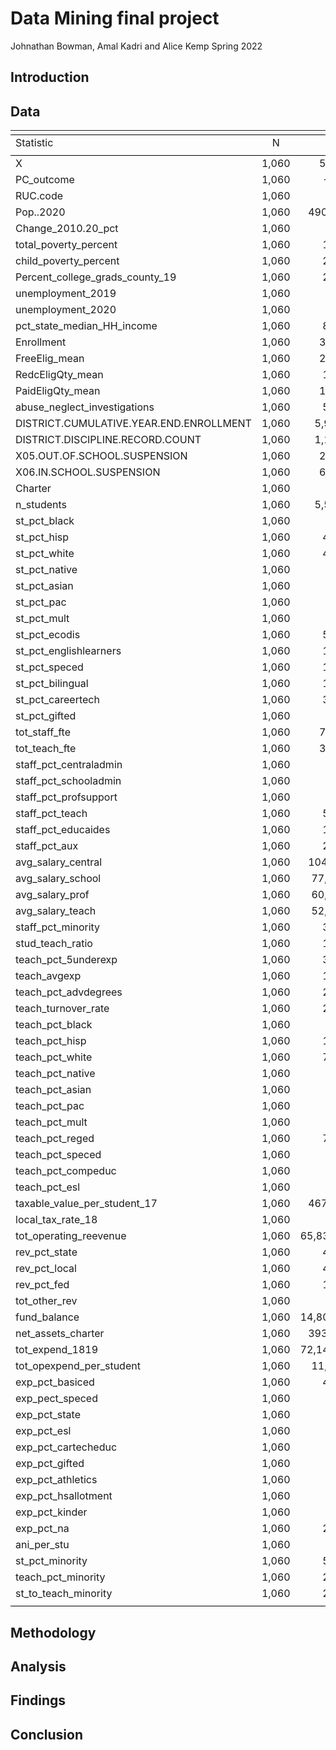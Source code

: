 Data Mining final project
================
Johnathan Bowman, Amal Kadri and Alice Kemp
Spring 2022

## Introduction

## Data

<table style="text-align:center">
<tr>
<td colspan="8" style="border-bottom: 1px solid black">
</td>
</tr>
<tr>
<td style="text-align:left">
Statistic
</td>
<td>
N
</td>
<td>
Mean
</td>
<td>
St. Dev.
</td>
<td>
Min
</td>
<td>
Pctl(25)
</td>
<td>
Pctl(75)
</td>
<td>
Max
</td>
</tr>
<tr>
<td colspan="8" style="border-bottom: 1px solid black">
</td>
</tr>
<tr>
<td style="text-align:left">
X
</td>
<td>
1,060
</td>
<td>
530.500
</td>
<td>
306.140
</td>
<td>
1
</td>
<td>
265.8
</td>
<td>
795.2
</td>
<td>
1,060
</td>
</tr>
<tr>
<td style="text-align:left">
PC_outcome
</td>
<td>
1,060
</td>
<td>
-0.000
</td>
<td>
1.888
</td>
<td>
-7.857
</td>
<td>
-0.551
</td>
<td>
1.027
</td>
<td>
4.552
</td>
</tr>
<tr>
<td style="text-align:left">
RUC.code
</td>
<td>
1,060
</td>
<td>
3.665
</td>
<td>
2.469
</td>
<td>
1
</td>
<td>
1
</td>
<td>
6
</td>
<td>
9
</td>
</tr>
<tr>
<td style="text-align:left">
Pop..2020
</td>
<td>
1,060
</td>
<td>
490,993.700
</td>
<td>
990,413.100
</td>
<td>
600
</td>
<td>
19,965
</td>
<td>
350,682
</td>
<td>
4,731,145
</td>
</tr>
<tr>
<td style="text-align:left">
Change_2010.20_pct
</td>
<td>
1,060
</td>
<td>
7.617
</td>
<td>
13.650
</td>
<td>
-29.200
</td>
<td>
-2.100
</td>
<td>
15.600
</td>
<td>
53.400
</td>
</tr>
<tr>
<td style="text-align:left">
total_poverty_percent
</td>
<td>
1,060
</td>
<td>
15.019
</td>
<td>
4.698
</td>
<td>
5
</td>
<td>
12.2
</td>
<td>
17.5
</td>
<td>
32
</td>
</tr>
<tr>
<td style="text-align:left">
child_poverty_percent
</td>
<td>
1,060
</td>
<td>
21.184
</td>
<td>
6.831
</td>
<td>
6.500
</td>
<td>
17.400
</td>
<td>
24.300
</td>
<td>
44.400
</td>
</tr>
<tr>
<td style="text-align:left">
Percent_college_grads_county_19
</td>
<td>
1,060
</td>
<td>
22.181
</td>
<td>
9.262
</td>
<td>
7.300
</td>
<td>
15.800
</td>
<td>
26.650
</td>
<td>
52.300
</td>
</tr>
<tr>
<td style="text-align:left">
unemployment_2019
</td>
<td>
1,060
</td>
<td>
3.626
</td>
<td>
0.967
</td>
<td>
1.600
</td>
<td>
3.100
</td>
<td>
3.900
</td>
<td>
9.900
</td>
</tr>
<tr>
<td style="text-align:left">
unemployment_2020
</td>
<td>
1,060
</td>
<td>
7.169
</td>
<td>
1.874
</td>
<td>
2.600
</td>
<td>
6.000
</td>
<td>
8.000
</td>
<td>
17.300
</td>
</tr>
<tr>
<td style="text-align:left">
pct_state_median_HH_income
</td>
<td>
1,060
</td>
<td>
89.851
</td>
<td>
21.067
</td>
<td>
49.000
</td>
<td>
76.000
</td>
<td>
96.500
</td>
<td>
165.100
</td>
</tr>
<tr>
<td style="text-align:left">
Enrollment
</td>
<td>
1,060
</td>
<td>
357.334
</td>
<td>
285.731
</td>
<td>
0
</td>
<td>
150
</td>
<td>
543.8
</td>
<td>
2,086
</td>
</tr>
<tr>
<td style="text-align:left">
FreeElig_mean
</td>
<td>
1,060
</td>
<td>
215.011
</td>
<td>
198.707
</td>
<td>
0
</td>
<td>
78.5
</td>
<td>
311.8
</td>
<td>
1,799
</td>
</tr>
<tr>
<td style="text-align:left">
RedcEligQty_mean
</td>
<td>
1,060
</td>
<td>
17.113
</td>
<td>
19.674
</td>
<td>
0
</td>
<td>
0
</td>
<td>
27.9
</td>
<td>
123
</td>
</tr>
<tr>
<td style="text-align:left">
PaidEligQty_mean
</td>
<td>
1,060
</td>
<td>
125.157
</td>
<td>
163.211
</td>
<td>
0
</td>
<td>
0
</td>
<td>
176.3
</td>
<td>
1,488
</td>
</tr>
<tr>
<td style="text-align:left">
abuse_neglect_investigations
</td>
<td>
1,060
</td>
<td>
52.542
</td>
<td>
122.985
</td>
<td>
0
</td>
<td>
0
</td>
<td>
33.5
</td>
<td>
614
</td>
</tr>
<tr>
<td style="text-align:left">
DISTRICT.CUMULATIVE.YEAR.END.ENROLLMENT
</td>
<td>
1,060
</td>
<td>
5,942.031
</td>
<td>
15,697.280
</td>
<td>
62
</td>
<td>
555.8
</td>
<td>
3,930.8
</td>
<td>
223,212
</td>
</tr>
<tr>
<td style="text-align:left">
DISTRICT.DISCIPLINE.RECORD.COUNT
</td>
<td>
1,060
</td>
<td>
1,179.070
</td>
<td>
3,079.509
</td>
<td>
0
</td>
<td>
51
</td>
<td>
816.8
</td>
<td>
38,464
</td>
</tr>
<tr>
<td style="text-align:left">
X05.OUT.OF.SCHOOL.SUSPENSION
</td>
<td>
1,060
</td>
<td>
266.927
</td>
<td>
941.973
</td>
<td>
0
</td>
<td>
0
</td>
<td>
105.2
</td>
<td>
17,222
</td>
</tr>
<tr>
<td style="text-align:left">
X06.IN.SCHOOL.SUSPENSION
</td>
<td>
1,060
</td>
<td>
679.636
</td>
<td>
1,752.864
</td>
<td>
0
</td>
<td>
32
</td>
<td>
530.5
</td>
<td>
25,446
</td>
</tr>
<tr>
<td style="text-align:left">
Charter
</td>
<td>
1,060
</td>
<td>
0.089
</td>
<td>
0.284
</td>
<td>
0
</td>
<td>
0
</td>
<td>
0
</td>
<td>
1
</td>
</tr>
<tr>
<td style="text-align:left">
n_students
</td>
<td>
1,060
</td>
<td>
5,571.568
</td>
<td>
14,782.080
</td>
<td>
57
</td>
<td>
516.8
</td>
<td>
3,644.8
</td>
<td>
209,309
</td>
</tr>
<tr>
<td style="text-align:left">
st_pct_black
</td>
<td>
1,060
</td>
<td>
7.467
</td>
<td>
11.014
</td>
<td>
0.000
</td>
<td>
0.700
</td>
<td>
10.325
</td>
<td>
95.000
</td>
</tr>
<tr>
<td style="text-align:left">
st_pct_hisp
</td>
<td>
1,060
</td>
<td>
41.675
</td>
<td>
27.110
</td>
<td>
2.800
</td>
<td>
19.700
</td>
<td>
59.700
</td>
<td>
99.900
</td>
</tr>
<tr>
<td style="text-align:left">
st_pct_white
</td>
<td>
1,060
</td>
<td>
46.103
</td>
<td>
27.000
</td>
<td>
0.100
</td>
<td>
23.375
</td>
<td>
69.500
</td>
<td>
93.200
</td>
</tr>
<tr>
<td style="text-align:left">
st_pct_native
</td>
<td>
1,060
</td>
<td>
0.435
</td>
<td>
1.412
</td>
<td>
0
</td>
<td>
0.1
</td>
<td>
0.5
</td>
<td>
22
</td>
</tr>
<tr>
<td style="text-align:left">
st_pct_asian
</td>
<td>
1,060
</td>
<td>
1.602
</td>
<td>
4.411
</td>
<td>
0.000
</td>
<td>
0.100
</td>
<td>
1.000
</td>
<td>
54.800
</td>
</tr>
<tr>
<td style="text-align:left">
st_pct_pac
</td>
<td>
1,060
</td>
<td>
0.098
</td>
<td>
0.564
</td>
<td>
0
</td>
<td>
0
</td>
<td>
0.1
</td>
<td>
17
</td>
</tr>
<tr>
<td style="text-align:left">
st_pct_mult
</td>
<td>
1,060
</td>
<td>
2.624
</td>
<td>
1.897
</td>
<td>
0.000
</td>
<td>
1.200
</td>
<td>
3.600
</td>
<td>
13.800
</td>
</tr>
<tr>
<td style="text-align:left">
st_pct_ecodis
</td>
<td>
1,060
</td>
<td>
59.293
</td>
<td>
20.157
</td>
<td>
0.000
</td>
<td>
46.650
</td>
<td>
74.100
</td>
<td>
100.000
</td>
</tr>
<tr>
<td style="text-align:left">
st_pct_englishlearners
</td>
<td>
1,060
</td>
<td>
11.138
</td>
<td>
12.142
</td>
<td>
0.000
</td>
<td>
2.800
</td>
<td>
15.300
</td>
<td>
77.000
</td>
</tr>
<tr>
<td style="text-align:left">
st_pct_speced
</td>
<td>
1,060
</td>
<td>
11.218
</td>
<td>
3.321
</td>
<td>
0.200
</td>
<td>
9.200
</td>
<td>
12.900
</td>
<td>
42.200
</td>
</tr>
<tr>
<td style="text-align:left">
st_pct_bilingual
</td>
<td>
1,060
</td>
<td>
11.121
</td>
<td>
12.331
</td>
<td>
0.000
</td>
<td>
2.700
</td>
<td>
15.300
</td>
<td>
77.000
</td>
</tr>
<tr>
<td style="text-align:left">
st_pct_careertech
</td>
<td>
1,060
</td>
<td>
32.317
</td>
<td>
9.852
</td>
<td>
0.000
</td>
<td>
27.275
</td>
<td>
36.225
</td>
<td>
100.000
</td>
</tr>
<tr>
<td style="text-align:left">
st_pct_gifted
</td>
<td>
1,060
</td>
<td>
5.998
</td>
<td>
3.392
</td>
<td>
0.000
</td>
<td>
4.000
</td>
<td>
7.800
</td>
<td>
24.400
</td>
</tr>
<tr>
<td style="text-align:left">
tot_staff_fte
</td>
<td>
1,060
</td>
<td>
744.474
</td>
<td>
1,901.578
</td>
<td>
0
</td>
<td>
83.2
</td>
<td>
515.1
</td>
<td>
24,328
</td>
</tr>
<tr>
<td style="text-align:left">
tot_teach_fte
</td>
<td>
1,060
</td>
<td>
368.273
</td>
<td>
933.958
</td>
<td>
0.000
</td>
<td>
43.775
</td>
<td>
247.775
</td>
<td>
11,283.100
</td>
</tr>
<tr>
<td style="text-align:left">
staff_pct_centraladmin
</td>
<td>
1,060
</td>
<td>
1.985
</td>
<td>
1.958
</td>
<td>
0.000
</td>
<td>
1.200
</td>
<td>
2.400
</td>
<td>
50.000
</td>
</tr>
<tr>
<td style="text-align:left">
staff_pct_schooladmin
</td>
<td>
1,060
</td>
<td>
3.428
</td>
<td>
3.590
</td>
<td>
0.000
</td>
<td>
2.600
</td>
<td>
3.700
</td>
<td>
100.000
</td>
</tr>
<tr>
<td style="text-align:left">
staff_pct_profsupport
</td>
<td>
1,060
</td>
<td>
6.915
</td>
<td>
4.075
</td>
<td>
0.000
</td>
<td>
4.000
</td>
<td>
9.200
</td>
<td>
43.300
</td>
</tr>
<tr>
<td style="text-align:left">
staff_pct_teach
</td>
<td>
1,060
</td>
<td>
51.295
</td>
<td>
7.003
</td>
<td>
0.000
</td>
<td>
47.300
</td>
<td>
55.125
</td>
<td>
83.400
</td>
</tr>
<tr>
<td style="text-align:left">
staff_pct_educaides
</td>
<td>
1,060
</td>
<td>
12.223
</td>
<td>
4.749
</td>
<td>
0.000
</td>
<td>
9.600
</td>
<td>
15.100
</td>
<td>
30.400
</td>
</tr>
<tr>
<td style="text-align:left">
staff_pct_aux
</td>
<td>
1,060
</td>
<td>
24.055
</td>
<td>
6.580
</td>
<td>
0.000
</td>
<td>
20.700
</td>
<td>
28.000
</td>
<td>
47.900
</td>
</tr>
<tr>
<td style="text-align:left">
avg_salary_central
</td>
<td>
1,060
</td>
<td>
104,837.800
</td>
<td>
25,241.300
</td>
<td>
0
</td>
<td>
92,882.8
</td>
<td>
115,110.8
</td>
<td>
388,522
</td>
</tr>
<tr>
<td style="text-align:left">
avg_salary_school
</td>
<td>
1,060
</td>
<td>
77,265.910
</td>
<td>
14,544.270
</td>
<td>
0
</td>
<td>
71,988.8
</td>
<td>
82,398.5
</td>
<td>
311,129
</td>
</tr>
<tr>
<td style="text-align:left">
avg_salary_prof
</td>
<td>
1,060
</td>
<td>
60,136.820
</td>
<td>
13,654.690
</td>
<td>
0
</td>
<td>
56,638
</td>
<td>
66,017.5
</td>
<td>
251,982
</td>
</tr>
<tr>
<td style="text-align:left">
avg_salary_teach
</td>
<td>
1,060
</td>
<td>
52,822.860
</td>
<td>
7,569.735
</td>
<td>
0
</td>
<td>
49,760.5
</td>
<td>
55,482.5
</td>
<td>
221,632
</td>
</tr>
<tr>
<td style="text-align:left">
staff_pct_minority
</td>
<td>
1,060
</td>
<td>
31.958
</td>
<td>
25.885
</td>
<td>
0.000
</td>
<td>
12.275
</td>
<td>
44.450
</td>
<td>
99.000
</td>
</tr>
<tr>
<td style="text-align:left">
stud_teach_ratio
</td>
<td>
1,060
</td>
<td>
13.176
</td>
<td>
2.874
</td>
<td>
0.000
</td>
<td>
11.500
</td>
<td>
14.900
</td>
<td>
31.600
</td>
</tr>
<tr>
<td style="text-align:left">
teach_pct_5underexp
</td>
<td>
1,060
</td>
<td>
33.641
</td>
<td>
14.417
</td>
<td>
0.000
</td>
<td>
24.500
</td>
<td>
40.550
</td>
<td>
100.000
</td>
</tr>
<tr>
<td style="text-align:left">
teach_avgexp
</td>
<td>
1,060
</td>
<td>
12.002
</td>
<td>
3.020
</td>
<td>
0.000
</td>
<td>
10.400
</td>
<td>
14.100
</td>
<td>
20.400
</td>
</tr>
<tr>
<td style="text-align:left">
teach_pct_advdegrees
</td>
<td>
1,060
</td>
<td>
20.366
</td>
<td>
9.343
</td>
<td>
0
</td>
<td>
14.5
</td>
<td>
25.1
</td>
<td>
78
</td>
</tr>
<tr>
<td style="text-align:left">
teach_turnover_rate
</td>
<td>
1,060
</td>
<td>
20.165
</td>
<td>
9.387
</td>
<td>
0.000
</td>
<td>
13.875
</td>
<td>
25.425
</td>
<td>
76.600
</td>
</tr>
<tr>
<td style="text-align:left">
teach_pct_black
</td>
<td>
1,060
</td>
<td>
5.014
</td>
<td>
9.720
</td>
<td>
0.000
</td>
<td>
0.000
</td>
<td>
5.200
</td>
<td>
82.200
</td>
</tr>
<tr>
<td style="text-align:left">
teach_pct_hisp
</td>
<td>
1,060
</td>
<td>
17.956
</td>
<td>
23.626
</td>
<td>
0.000
</td>
<td>
3.900
</td>
<td>
19.925
</td>
<td>
100.000
</td>
</tr>
<tr>
<td style="text-align:left">
teach_pct_white
</td>
<td>
1,060
</td>
<td>
74.768
</td>
<td>
25.935
</td>
<td>
0
</td>
<td>
67.2
</td>
<td>
92.6
</td>
<td>
100
</td>
</tr>
<tr>
<td style="text-align:left">
teach_pct_native
</td>
<td>
1,060
</td>
<td>
0.352
</td>
<td>
0.847
</td>
<td>
0.000
</td>
<td>
0.000
</td>
<td>
0.400
</td>
<td>
11.400
</td>
</tr>
<tr>
<td style="text-align:left">
teach_pct_asian
</td>
<td>
1,060
</td>
<td>
0.765
</td>
<td>
1.984
</td>
<td>
0.000
</td>
<td>
0.000
</td>
<td>
0.800
</td>
<td>
26.500
</td>
</tr>
<tr>
<td style="text-align:left">
teach_pct_pac
</td>
<td>
1,060
</td>
<td>
0.093
</td>
<td>
0.527
</td>
<td>
0
</td>
<td>
0
</td>
<td>
0
</td>
<td>
10
</td>
</tr>
<tr>
<td style="text-align:left">
teach_pct_mult
</td>
<td>
1,060
</td>
<td>
0.768
</td>
<td>
1.164
</td>
<td>
0
</td>
<td>
0
</td>
<td>
1.2
</td>
<td>
7
</td>
</tr>
<tr>
<td style="text-align:left">
teach_pct_reged
</td>
<td>
1,060
</td>
<td>
76.002
</td>
<td>
9.696
</td>
<td>
0.000
</td>
<td>
71.200
</td>
<td>
81.700
</td>
<td>
100.000
</td>
</tr>
<tr>
<td style="text-align:left">
teach_pct_speced
</td>
<td>
1,060
</td>
<td>
7.250
</td>
<td>
3.569
</td>
<td>
0.000
</td>
<td>
4.900
</td>
<td>
9.500
</td>
<td>
26.200
</td>
</tr>
<tr>
<td style="text-align:left">
teach_pct_compeduc
</td>
<td>
1,060
</td>
<td>
3.790
</td>
<td>
3.706
</td>
<td>
0.000
</td>
<td>
0.400
</td>
<td>
5.725
</td>
<td>
46.200
</td>
</tr>
<tr>
<td style="text-align:left">
teach_pct_esl
</td>
<td>
1,060
</td>
<td>
2.457
</td>
<td>
4.995
</td>
<td>
0
</td>
<td>
0
</td>
<td>
2.5
</td>
<td>
47
</td>
</tr>
<tr>
<td style="text-align:left">
taxable_value_per_student_17
</td>
<td>
1,060
</td>
<td>
467,717.400
</td>
<td>
653,924.900
</td>
<td>
0
</td>
<td>
212,159.2
</td>
<td>
522,777
</td>
<td>
8,226,524
</td>
</tr>
<tr>
<td style="text-align:left">
local_tax_rate_18
</td>
<td>
1,060
</td>
<td>
1.199
</td>
<td>
0.415
</td>
<td>
0
</td>
<td>
1.2
</td>
<td>
1.4
</td>
<td>
2
</td>
</tr>
<tr>
<td style="text-align:left">
tot_operating_reevenue
</td>
<td>
1,060
</td>
<td>
65,834,179.000
</td>
<td>
175,026,047.000
</td>
<td>
0
</td>
<td>
7,223,864.0
</td>
<td>
42,554,070
</td>
<td>
2,572,398,704
</td>
</tr>
<tr>
<td style="text-align:left">
rev_pct_state
</td>
<td>
1,060
</td>
<td>
46.080
</td>
<td>
22.290
</td>
<td>
0.000
</td>
<td>
30.175
</td>
<td>
61.300
</td>
<td>
100.000
</td>
</tr>
<tr>
<td style="text-align:left">
rev_pct_local
</td>
<td>
1,060
</td>
<td>
43.060
</td>
<td>
23.305
</td>
<td>
0.000
</td>
<td>
26.400
</td>
<td>
59.125
</td>
<td>
95.100
</td>
</tr>
<tr>
<td style="text-align:left">
rev_pct_fed
</td>
<td>
1,060
</td>
<td>
10.776
</td>
<td>
5.575
</td>
<td>
0.000
</td>
<td>
6.900
</td>
<td>
13.800
</td>
<td>
49.900
</td>
</tr>
<tr>
<td style="text-align:left">
tot_other_rev
</td>
<td>
1,060
</td>
<td>
0.000
</td>
<td>
0.000
</td>
<td>
0
</td>
<td>
0
</td>
<td>
0
</td>
<td>
0
</td>
</tr>
<tr>
<td style="text-align:left">
fund_balance
</td>
<td>
1,060
</td>
<td>
14,802,309.000
</td>
<td>
39,971,384.000
</td>
<td>
-1,928,103
</td>
<td>
1,720,505.0
</td>
<td>
10,877,231.0
</td>
<td>
590,780,454
</td>
</tr>
<tr>
<td style="text-align:left">
net_assets_charter
</td>
<td>
1,060
</td>
<td>
393,308.300
</td>
<td>
4,086,122.000
</td>
<td>
-2,908,811
</td>
<td>
0
</td>
<td>
0
</td>
<td>
82,452,515
</td>
</tr>
<tr>
<td style="text-align:left">
tot_expend_1819
</td>
<td>
1,060
</td>
<td>
72,142,581.000
</td>
<td>
193,122,302.000
</td>
<td>
0
</td>
<td>
7,044,100.0
</td>
<td>
44,999,732.0
</td>
<td>
2,851,900,695
</td>
</tr>
<tr>
<td style="text-align:left">
tot_opexpend_per_student
</td>
<td>
1,060
</td>
<td>
11,083.310
</td>
<td>
2,532.670
</td>
<td>
0
</td>
<td>
9,604.2
</td>
<td>
11,828
</td>
<td>
28,786
</td>
</tr>
<tr>
<td style="text-align:left">
exp_pct_basiced
</td>
<td>
1,060
</td>
<td>
41.295
</td>
<td>
7.098
</td>
<td>
0.000
</td>
<td>
37.275
</td>
<td>
44.900
</td>
<td>
77.300
</td>
</tr>
<tr>
<td style="text-align:left">
exp_pect_speced
</td>
<td>
1,060
</td>
<td>
9.867
</td>
<td>
5.352
</td>
<td>
0.000
</td>
<td>
6.000
</td>
<td>
12.500
</td>
<td>
44.600
</td>
</tr>
<tr>
<td style="text-align:left">
exp_pct_state
</td>
<td>
1,060
</td>
<td>
9.097
</td>
<td>
4.402
</td>
<td>
0.000
</td>
<td>
6.300
</td>
<td>
11.200
</td>
<td>
37.900
</td>
</tr>
<tr>
<td style="text-align:left">
exp_pct_esl
</td>
<td>
1,060
</td>
<td>
0.693
</td>
<td>
0.946
</td>
<td>
0.000
</td>
<td>
0.100
</td>
<td>
0.900
</td>
<td>
15.100
</td>
</tr>
<tr>
<td style="text-align:left">
exp_pct_cartecheduc
</td>
<td>
1,060
</td>
<td>
4.321
</td>
<td>
1.903
</td>
<td>
0.000
</td>
<td>
3.200
</td>
<td>
5.300
</td>
<td>
19.100
</td>
</tr>
<tr>
<td style="text-align:left">
exp_pct_gifted
</td>
<td>
1,060
</td>
<td>
0.484
</td>
<td>
0.788
</td>
<td>
0.000
</td>
<td>
0.200
</td>
<td>
0.500
</td>
<td>
13.800
</td>
</tr>
<tr>
<td style="text-align:left">
exp_pct_athletics
</td>
<td>
1,060
</td>
<td>
3.320
</td>
<td>
1.676
</td>
<td>
0.000
</td>
<td>
2.300
</td>
<td>
4.400
</td>
<td>
19.200
</td>
</tr>
<tr>
<td style="text-align:left">
exp_pct_hsallotment
</td>
<td>
1,060
</td>
<td>
1.010
</td>
<td>
0.662
</td>
<td>
0.000
</td>
<td>
0.700
</td>
<td>
1.200
</td>
<td>
5.000
</td>
</tr>
<tr>
<td style="text-align:left">
exp_pct_kinder
</td>
<td>
1,060
</td>
<td>
0.962
</td>
<td>
1.013
</td>
<td>
0
</td>
<td>
0
</td>
<td>
1.5
</td>
<td>
7
</td>
</tr>
<tr>
<td style="text-align:left">
exp_pct_na
</td>
<td>
1,060
</td>
<td>
28.903
</td>
<td>
5.201
</td>
<td>
0.000
</td>
<td>
25.700
</td>
<td>
31.700
</td>
<td>
52.600
</td>
</tr>
<tr>
<td style="text-align:left">
ani_per_stu
</td>
<td>
1,060
</td>
<td>
0.038
</td>
<td>
0.189
</td>
<td>
0.000
</td>
<td>
0.000
</td>
<td>
0.013
</td>
<td>
3.721
</td>
</tr>
<tr>
<td style="text-align:left">
st_pct_minority
</td>
<td>
1,060
</td>
<td>
53.900
</td>
<td>
26.996
</td>
<td>
6.800
</td>
<td>
30.500
</td>
<td>
76.650
</td>
<td>
99.900
</td>
</tr>
<tr>
<td style="text-align:left">
teach_pct_minority
</td>
<td>
1,060
</td>
<td>
24.946
</td>
<td>
25.661
</td>
<td>
0
</td>
<td>
7.3
</td>
<td>
32.7
</td>
<td>
100
</td>
</tr>
<tr>
<td style="text-align:left">
st_to_teach_minority
</td>
<td>
1,060
</td>
<td>
29.027
</td>
<td>
15.521
</td>
<td>
0.100
</td>
<td>
17.250
</td>
<td>
39.900
</td>
<td>
82.000
</td>
</tr>
<tr>
<td colspan="8" style="border-bottom: 1px solid black">
</td>
</tr>
</table>

## Methodology

## Analysis

## Findings

## Conclusion
